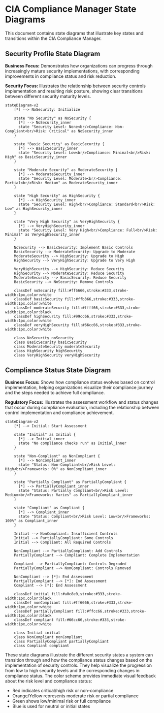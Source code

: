 # CIA Compliance Manager State Diagrams

This document contains state diagrams that illustrate key states and transitions within the CIA Compliance Manager.

## Security Profile State Diagram

**Business Focus:** Demonstrates how organizations can progress through increasingly mature security implementations, with corresponding improvements in compliance status and risk reduction.

**Security Focus:** Illustrates the relationship between security controls implementation and resulting risk posture, showing clear transitions between different security maturity levels.

```mermaid
stateDiagram-v2
    [*] --> NoSecurity: Initialize

    state "No Security" as NoSecurity {
      [*] --> NoSecurity_inner
      state "Security Level: None<br/>Compliance: Non-Compliant<br/>Risk: Critical" as NoSecurity_inner
    }

    state "Basic Security" as BasicSecurity {
      [*] --> BasicSecurity_inner
      state "Security Level: Low<br/>Compliance: Minimal<br/>Risk: High" as BasicSecurity_inner
    }

    state "Moderate Security" as ModerateSecurity {
      [*] --> ModerateSecurity_inner
      state "Security Level: Moderate<br/>Compliance: Partial<br/>Risk: Medium" as ModerateSecurity_inner
    }

    state "High Security" as HighSecurity {
      [*] --> HighSecurity_inner
      state "Security Level: High<br/>Compliance: Standard<br/>Risk: Low" as HighSecurity_inner
    }

    state "Very High Security" as VeryHighSecurity {
      [*] --> VeryHighSecurity_inner
      state "Security Level: Very High<br/>Compliance: Full<br/>Risk: Minimal" as VeryHighSecurity_inner
    }

    NoSecurity --> BasicSecurity: Implement Basic Controls
    BasicSecurity --> ModerateSecurity: Upgrade to Moderate
    ModerateSecurity --> HighSecurity: Upgrade to High
    HighSecurity --> VeryHighSecurity: Upgrade to Very High

    VeryHighSecurity --> HighSecurity: Reduce Security
    HighSecurity --> ModerateSecurity: Reduce Security
    ModerateSecurity --> BasicSecurity: Reduce Security
    BasicSecurity --> NoSecurity: Remove Controls

    classDef noSecurity fill:#ff6666,stroke:#333,stroke-width:1px,color:white
    classDef basicSecurity fill:#ffb366,stroke:#333,stroke-width:1px,color:white
    classDef moderateSecurity fill:#ffff66,stroke:#333,stroke-width:1px,color:black
    classDef highSecurity fill:#99cc66,stroke:#333,stroke-width:1px,color:white
    classDef veryHighSecurity fill:#66cc66,stroke:#333,stroke-width:1px,color:white

    class NoSecurity noSecurity
    class BasicSecurity basicSecurity
    class ModerateSecurity moderateSecurity
    class HighSecurity highSecurity
    class VeryHighSecurity veryHighSecurity
```

## Compliance Status State Diagram

**Business Focus:** Shows how compliance status evolves based on control implementation, helping organizations visualize their compliance journey and the steps needed to achieve full compliance.

**Regulatory Focus:** Illustrates the assessment workflow and status changes that occur during compliance evaluation, including the relationship between control implementation and compliance achievement.

```mermaid
stateDiagram-v2
    [*] --> Initial: Start Assessment

    state "Initial" as Initial {
      [*] --> Initial_inner
      state "No compliance checks run" as Initial_inner
    }

    state "Non-Compliant" as NonCompliant {
      [*] --> NonCompliant_inner
      state "Status: Non-Compliant<br/>Risk Level: High<br/>Frameworks: 0%" as NonCompliant_inner
    }

    state "Partially Compliant" as PartiallyCompliant {
      [*] --> PartiallyCompliant_inner
      state "Status: Partially Compliant<br/>Risk Level: Medium<br/>Frameworks: Varies" as PartiallyCompliant_inner
    }

    state "Compliant" as Compliant {
      [*] --> Compliant_inner
      state "Status: Compliant<br/>Risk Level: Low<br/>Frameworks: 100%" as Compliant_inner
    }

    Initial --> NonCompliant: Insufficient Controls
    Initial --> PartiallyCompliant: Some Controls
    Initial --> Compliant: All Required Controls

    NonCompliant --> PartiallyCompliant: Add Controls
    PartiallyCompliant --> Compliant: Complete Implementation

    Compliant --> PartiallyCompliant: Controls Degraded
    PartiallyCompliant --> NonCompliant: Controls Removed

    NonCompliant --> [*]: End Assessment
    PartiallyCompliant --> [*]: End Assessment
    Compliant --> [*]: End Assessment

    classDef initial fill:#a0c8e0,stroke:#333,stroke-width:1px,color:black
    classDef nonCompliant fill:#ff6666,stroke:#333,stroke-width:1px,color:white
    classDef partiallyCompliant fill:#ffcc66,stroke:#333,stroke-width:1px,color:black
    classDef compliant fill:#66cc66,stroke:#333,stroke-width:1px,color:white

    class Initial initial
    class NonCompliant nonCompliant
    class PartiallyCompliant partiallyCompliant
    class Compliant compliant
```

These state diagrams illustrate the different security states a system can transition through and how the compliance status changes based on the implementation of security controls. They help visualize the progression from low to high security levels and the corresponding changes in compliance status. The color scheme provides immediate visual feedback about the risk level and compliance status:

- Red indicates critical/high risk or non-compliance
- Orange/Yellow represents moderate risk or partial compliance
- Green shows low/minimal risk or full compliance
- Blue is used for neutral or initial states
